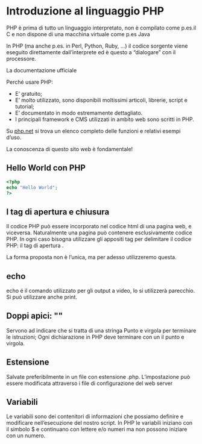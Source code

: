 # Introduzione al linguaggio PHP

PHP è prima di tutto un linguaggio interpretato, non è compilato come p.es.il C e non dispone di una macchina virtuale come p.es Java

In PHP (ma anche p.es. in Perl, Python, Ruby, ...) il codice sorgente viene eseguito direttamente
dall’interprete ed è questo a “dialogare” con il processore.

La documentazione ufficiale

Perché usare PHP:
* E’ gratuito;
* E’ molto utilizzato, sono disponibili moltissimi articoli, librerie, script e tutorial;
* E’ documentato in modo estremamente dettagliato.
* I principali framework e CMS utilizzati in ambito web sono scritti in PHP.

Su [php.net](www.php.net) si trova un elenco completo delle funzioni e relativi esempi d’uso.

La conoscenza di questo sito web è fondamentale!


## Hello World con PHP

```php
<?php
echo "Hello World";
?>
```

## I tag di apertura e chiusura
Il codice PHP può essere incorporato nel codice html di una pagina web, e viceversa. Naturalmente una pagina può contenere esclusivamente codice PHP. In ogni caso bisogna utilizzare gli appositi tag per delimitare il codice PHP: il tag di apertura <?php ed il tag di chiusura ?>. 

La forma proposta non è l’unica, ma per adesso utilizzeremo questa.

## echo
echo é il comando utilizzato per gli output a video, lo si utilizzerà parecchio. Si può utilizzare
anche print.

## Doppi apici: ""

Servono ad indicare che si tratta di una stringa
Punto e virgola per terminare le istruzioni;
Ogni dichiarazione in PHP deve terminare con un il punto e virgola.

## Estensione

Salvate preferibilmente in un file con estensione .php.
L’impostazione può essere modificata attraverso i file di configurazione del web server

## Variabili

Le variabili sono dei contenitori di informazioni che possiamo definire e modificare nell’esecuzione del nostro script. In PHP le variabili iniziano con il simbolo $ e continuano con lettere e/o numeri ma non possono iniziare con un numero. 
